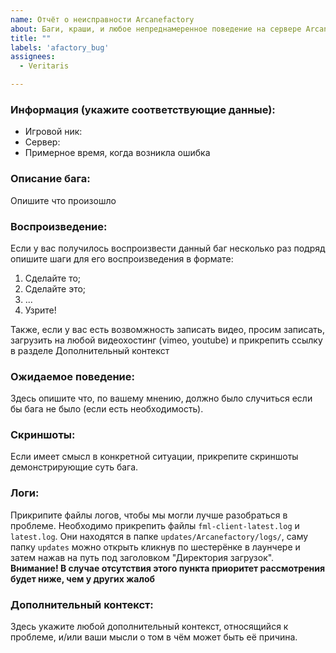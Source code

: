 ```yaml
---
name: Отчёт о неисправности Arcanefactory
about: Баги, краши, и любое непреднамеренное поведение на сервере Arcanefactory
title: ""
labels: 'afactory_bug'
assignees: 
  - Veritaris

---
```


### Информация (укажите соответствующие данные):   
 - Игровой ник: 
 - Сервер:
 - Примерное время, когда возникла ошибка

### Описание бага:  
Опишите что произошло 

### Воспроизведение:  
Если у вас получилось воспроизвести данный баг несколько раз подряд опишите шаги для его воспроизведения в формате:
1. Сделайте то;
2. Сделайте это;
3. ...
4. Узрите!  

Также, если у вас есть возвомжность записать видео, просим записать, загрузить на любой видеохостинг (vimeo, youtube) и прикрепить ссылку в разделе Дополнительный контекст

### Ожидаемое поведение:  
Здесь опишите что, по вашему мнению, должно было случиться если бы бага не было (если есть необходимость).

### Скриншоты:  
Если имеет смысл в конкретной ситуации, прикрепите скриншоты демонстрирующие суть бага.

### Логи:  
Прикрипите файлы логов, чтобы мы могли лучше разобраться в проблеме. 
Необходимо прикрепить файлы `fml-client-latest.log` и `latest.log`. Они находятся в папке `updates/Arcanefactory/logs/`, 
саму папку `updates` можно открыть кликнув по шестерёнке в лаунчере и затем нажав на путь под заголовком "Директория загрузок".  
**Внимание! В случае отсутствия этого пункта приоритет рассмотрения будет ниже, чем у других жалоб** 

### Дополнительный контекст:  
Здесь укажите любой дополнительный контекст, относящийся к проблеме, и/или ваши мысли о том в чём может быть её причина.
